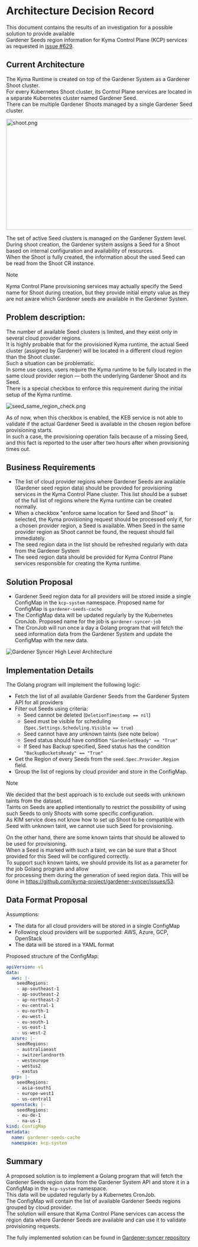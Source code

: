 # Architecture Decision Record

This document contains the results of an investigation for a possible solution to provide available \
Gardener Seeds region information for Kyma Control Plane (KCP) services as requested in [issue #629](https://github.com/kyma-project/infrastructure-manager/issues/629).

## Current Architecture

The Kyma Runtime is created on top of the Gardener System as a Gardener Shoot cluster. \
For every Kubernetes Shoot cluster, its Control Plane services are located in a separate Kubernetes cluster named Gardener Seed. \
There can be multiple Gardener Shoots managed by a single Gardener Seed cluster.

<img alt="shoot.png" height="300" src="./assets/shoot.png" width="600"/>

The set of active Seed clusters is managed on the Gardener System level. \
During shoot creation, the Gardener system assigns a Seed for a Shoot based on internal configuration and availability of resources. \
When the Shoot is fully created, the information about the used Seed can be read from the Shoot CR instance.

> [!NOTE]
> Kyma Control Plane provisioning services may actually specify the Seed name for Shoot during creation, but they provide initial empty value
> as they are not aware which Gardener seeds are available in the Gardener System.

## Problem description:

The number of available Seed clusters is limited, and they exist only in several cloud provider regions. \
It is highly probable that for the provisioned Kyma runtime, the actual Seed cluster (assigned by Gardener) will be located in a different cloud region than the Shoot cluster. \
Such a situation can be problematic. \
In some use cases, users require the Kyma runtime to be fully located in the same cloud provider region — both the underlying Gardener Shoot and its Seed. \
There is a special checkbox to enforce this requirement during the initial setup of the Kyma runtime.

![seed_same_region_check.png](./assets/seed_same_region_check.png)

As of now, when this checkbox is enabled, the KEB service is not able to validate if the actual Gardener Seed is available in the chosen region before provisioning starts. \
In such a case, the provisioning operation fails because of a missing Seed, and this fact is reported to the user after two hours after when provisioning times out.

## Business Requirements

- The list of cloud provider regions where Gardener Seeds are available (Gardener seed region data) should be provided for provisioning services in the Kyma Control Plane cluster. This list should be a subset of the full list of regions where the Kyma runtime can be created normally.
- When a checkbox "enforce same location for Seed and Shoot" is selected, the Kyma provisioning request should be processed only if, for a chosen provider region, a Seed is available. When Seed in the same provider region as Shoot cannot be found, the request should fail immediately.
- The seed region data in the list should be refreshed regularly with data from the Gardener System
- The seed region data should be provided for Kyma Control Plane services responsible for creating the Kyma runtime.

## Solution Proposal
- Gardener Seed region data for all providers will be stored inside a single ConfigMap in the `kcp-system` namespace. Proposed name for ConfigMap is `gardener-seeds-cache`
- The ConfigMap data will be updated regularly by the Kubernetes CronJob. Proposed name for the job is `gardener-syncer-job`
- The CronJob will run once a day a Golang program that will fetch the seed information data from the Gardener System and update the ConfigMap with the new data.

![Gardener Syncer High Level Architecture](./assets/gardener-syncer-high-level-tam.png)

## Implementation Details
The Golang program will implement the following logic:
- Fetch the list of all available Gardener Seeds from the Gardener System API for all providers
- Filter out Seeds using criteria:
  - Seed cannot be deleted (`DeletionTimestamp == nil`)
  - Seed must be visible for scheduling (`Spec.Settings.Scheduling.Visible == true`)
  - Seed cannot have any unknown taints (see note below)
  - Seed status should have condition `"GardenletReady" == "True"`
  - If Seed has Backup specified, Seed status has the condition `"BackupBucketsReady" == "True"`
- Get the Region of every Seeds from the `seed.Spec.Provider.Region` field.
- Group the list of regions by cloud provider and store in the ConfigMap.

> [!Note]
> We decided that the best approach is to exclude out seeds with unknown taints from the dataset. \
> Taints on Seeds are applied intentionally to restrict the possibility of using such Seeds to only Shoots with some specific configuration. \
> As KIM service does not know how to set up Shoot to be compatible with Seed with unknown taint, we cannot use such Seed for provisioning. 
>
> On the other hand, there are some known taints that should be allowed to be used for provisioning. \
> When a Seed is marked with such a taint, we can be sure that a Shoot provided for this Seed will be configured correctly. \
> To support such known taints, we should provide its list as a parameter for the job Golang program and allow \
> for processing them during the generation of seed region data. This will be done in https://github.com/kyma-project/gardener-syncer/issues/53.

## Data Format Proposal
Assumptions: 
- The data for all cloud providers will be stored in a single ConfigMap
- Following cloud providers will be supported: AWS, Azure, GCP, OpenStack
- The data will be stored in a YAML format

Proposed structure of the ConfigMap:

```yaml
apiVersion: v1
data:
  aws: |-
    seedRegions:
    - ap-southeast-1
    - ap-southeast-2
    - ap-northeast-2
    - eu-central-1
    - eu-north-1
    - eu-west-1
    - eu-south-1
    - us-east-1
    - us-west-2
  azure: |-
    seedRegions:
    - australiaeast
    - switzerlandnorth
    - westeurope
    - westus2
    - eastus
  gcp: |-
    seedRegions:
    - asia-south1
    - europe-west1
    - us-central1
  openstack: |-
    seedRegions:
    - eu-de-1
    - na-us-1
kind: ConfigMap
metadata:
  name: gardener-seeds-cache
  namespace: kcp-system
```

## Summary

A proposed solution is to implement a Golang program that will fetch the Gardener Seeds region data from the Gardener System API and store it in a ConfigMap in the `kcp-system` namespace. \
This data will be updated regularly by a Kubernetes CronJob. \
The ConfigMap will contain the list of available Gardener Seeds regions grouped by cloud provider. \
The solution will ensure that Kyma Control Plane services can access the region data where Gardener Seeds are available and can use it to validate provisioning requests.

The fully implemented solution can be found in [Gardener-syncer repository](https://github.com/kyma-project/gardener-syncer)

